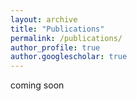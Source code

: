 ```yaml
---
layout: archive
title: "Publications"
permalink: /publications/
author_profile: true
author.googlescholar: true
---
```




coming soon